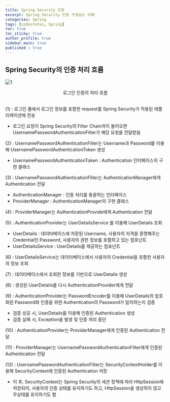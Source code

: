 ```yaml
---
title: Spring Security 인증
excerpt: Spring Security 인증 구성요소 이해
categories: Spring
tags: [codestates, Spring]
toc: true
toc_sticky: true
author_profile: true
sidebar_main: true
published : true
---
```


## Spring Security의 인증 처리 흐름

![1](https://user-images.githubusercontent.com/90169862/225558731-e2518c0f-0185-4c61-bc2c-e6e35739adca.PNG) 
<div style = "text-align : center"> 로그인 인증의 처리 흐름 </div><br>

(1) : 로그인 폼에서 로그인 정보를 포함한 request를 Spring Security가 적용된 애플리케이션에 전송
  - 로그인 요청이 Spring Security의 Filter Chain까지 들어오면 UsernamePasswordAuthenticationFilter가 해당 요청을 전달받음  

(2) : UsernamePasswordAuthenticationFilter는 Username과 Password를 이용해 UsernamePasswordAuthenticationToken 생성
  - UsernamePasswordAuthenticationToken : Authentication 인터페이스의 구현 클래스

(3) : UsernamePasswordAuthenticationFilter는 AuthenticationManager에게 Authentication 전달
  - AuthenticationManager : 인증 처리를 총괄하는 인터페이스
  - ProviderManager : AuthenticationManager의 구현 클래스

(4) : ProviderManager는 AuthenticationProvide에게 Authentication 전달

(5) : AuthenticationProvider는 UserDetailsService 를 이용해 UserDetails 조회
  - UserDetails : 데이터베이스에 저장된 Username, 사용자의 자격을 증명해주는 Credential인 Password, 사용자의 권한 정보를 포함하고 있는 컴포넌트
  - UserDetailsService : UserDetails를 제공하는 컴포넌트

(6) : UserDetailsService는 데이터베이스에서 사용자의 Credential을 포함한 사용자의 정보 조회

(7) : 데이터베이스에서 조회한 정보를 기반으로 UserDetails 생성  

(8) : 생성된 UserDetails를 다시 AuthenticationProvider에게 전달

(9) : AuthenticationProvider는 PasswordEncoder를 이용해 UserDetails의 암호화된 Password와 인증을 위한 Authentication의 Password가 일치하는지 검증
  - 검증 성공 시, UserDetails를 이용해 인증된 Authentication 생성
  - 검증 실패 시,  Exception을 발생 및 인증 처리 중단

(10) : AuthenticationProvider는 ProviderManager에게 인증된 Authentication 전달

(11) : ProviderManager는 UsernamePasswordAuthenticationFilter에게 인증된 Authentication 전달

(12) : UsernamePasswordAuthenticationFilter는 SecurityContextHolder를 이용해 SecurityContext에 인증된 Authentication 저장
  -  이 후, SecurityContext는 Spring Security의 세션 정책에 따라 HttpSession에 저장되어, 사용자의 인증 상태를 유지하기도 하고, HttpSession을 생성하지 않고 무상태를 유지하기도 함
  <br>



